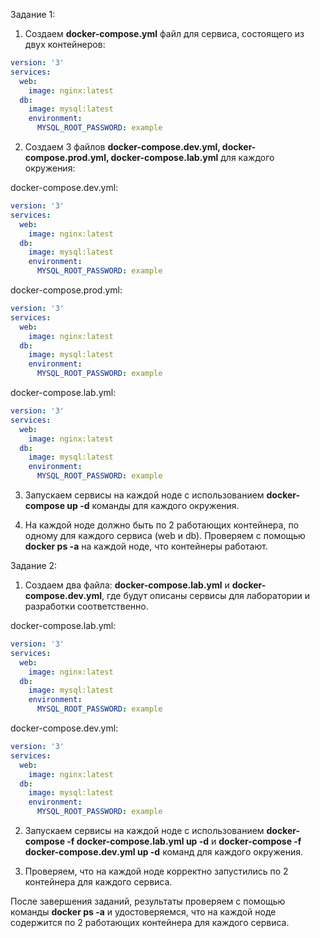 Задание 1:
1) Создаем **docker-compose.yml** файл для сервиса, состоящего из двух контейнеров:

```yaml
version: '3'
services:
  web:
    image: nginx:latest
  db:
    image: mysql:latest
    environment:
      MYSQL_ROOT_PASSWORD: example
```

2) Создаем 3 файлов **docker-compose.dev.yml, docker-compose.prod.yml, docker-compose.lab.yml** для каждого окружения:

docker-compose.dev.yml:
```yaml
version: '3'
services:
  web:
    image: nginx:latest
  db:
    image: mysql:latest
    environment:
      MYSQL_ROOT_PASSWORD: example
```

docker-compose.prod.yml:
```yaml
version: '3'
services:
  web:
    image: nginx:latest
  db:
    image: mysql:latest
    environment:
      MYSQL_ROOT_PASSWORD: example
```

docker-compose.lab.yml:
```yaml
version: '3'
services:
  web:
    image: nginx:latest
  db:
    image: mysql:latest
    environment:
      MYSQL_ROOT_PASSWORD: example
```

3) Запускаем сервисы на каждой ноде с использованием **docker-compose up -d** команды для каждого окружения.

4) На каждой ноде должно быть по 2 работающих контейнера, по одному для каждого сервиса (web и db). Проверяем с помощью **docker ps -a** на каждой ноде, что контейнеры работают.

Задание 2:
1) Создаем два файлa: **docker-compose.lab.yml** и **docker-compose.dev.yml**, где будут описаны сервисы для лаборатории и разработки соответственно.

docker-compose.lab.yml:
```yaml
version: '3'
services:
  web:
    image: nginx:latest
  db:
    image: mysql:latest
    environment:
      MYSQL_ROOT_PASSWORD: example
```

docker-compose.dev.yml:
```yaml
version: '3'
services:
  web:
    image: nginx:latest
  db:
    image: mysql:latest
    environment:
      MYSQL_ROOT_PASSWORD: example
```

2) Запускаем сервисы на каждой ноде с использованием **docker-compose -f docker-compose.lab.yml up -d** и **docker-compose -f docker-compose.dev.yml up -d** команд для каждого окружения.

3) Проверяем, что на каждой ноде корректно запустились по 2 контейнера для каждого сервиса.

После завершения заданий, результаты проверяем с помощью команды **docker ps -a** и удостоверяемся, что на каждой ноде содержится по 2 работающих контейнера для каждого сервиса.
